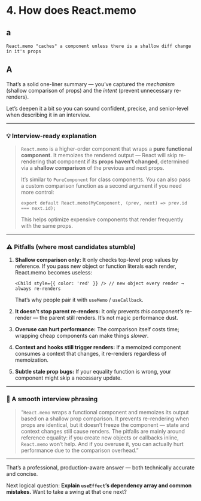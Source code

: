 # 4. How does **React.memo**

## a

    React.memo "caches" a component unless there is a shallow diff change in it's props

## A

That’s a solid one-liner summary — you’ve captured the *mechanism* (shallow comparison of props) and the *intent* (prevent unnecessary re-renders).

Let’s deepen it a bit so you can sound confident, precise, and senior-level when describing it in an interview.

---

### 💡 Interview-ready explanation

> `React.memo` is a higher-order component that wraps a **pure functional component**. It memoizes the rendered output — React will skip re-rendering that component if its **props haven’t changed**, determined via a **shallow comparison** of the previous and next props.
>
> It’s similar to `PureComponent` for class components. You can also pass a custom comparison function as a second argument if you need more control:
>
> ```tsx
> export default React.memo(MyComponent, (prev, next) => prev.id === next.id);
> ```
>
> This helps optimize expensive components that render frequently with the same props.

---

### ⚠️ Pitfalls (where most candidates stumble)

1. **Shallow comparison only:**
   It only checks top-level prop values by reference.
   If you pass new object or function literals each render, React.memo becomes useless:

   ```tsx
   <Child style={{ color: 'red' }} /> // new object every render → always re-renders
   ```

   That’s why people pair it with `useMemo` / `useCallback`.

2. **It doesn’t stop parent re-renders:**
   It only prevents *this component’s* re-render — the parent still renders. It’s not magic performance dust.

3. **Overuse can hurt performance:**
   The comparison itself costs time; wrapping cheap components can make things *slower*.

4. **Context and hooks still trigger renders:**
   If a memoized component consumes a context that changes, it re-renders regardless of memoization.

5. **Subtle stale prop bugs:**
   If your equality function is wrong, your component might skip a necessary update.

---

### 🧠 A smooth interview phrasing

> “`React.memo` wraps a functional component and memoizes its output based on a shallow prop comparison. It prevents re-rendering when props are identical, but it doesn’t freeze the component — state and context changes still cause renders.
> The pitfalls are mainly around reference equality: if you create new objects or callbacks inline, `React.memo` won’t help. And if you overuse it, you can actually hurt performance due to the comparison overhead.”

---

That’s a professional, production-aware answer — both technically accurate and concise.

Next logical question: **Explain `useEffect`’s dependency array and common mistakes.**
Want to take a swing at that one next?
